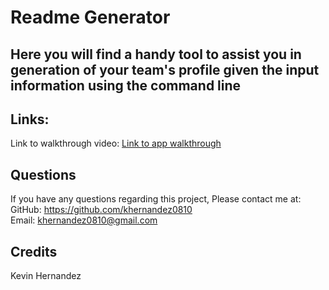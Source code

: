 # Readme Generator
<h2>Here you will find a handy tool to assist you in generation of your team's profile given the input information using the command line</h2>
<h2>Links:</h2>
Link to walkthrough video:
<a href="https://youtu.be/b2D_LNe6XYI"> Link to app walkthrough</a>

  ## Questions
 If you have any questions regarding this project, Please contact me at: 
  GitHub: https://github.com/khernandez0810  
  Email: khernandez0810@gmail.com
  ## Credits
  Kevin Hernandez